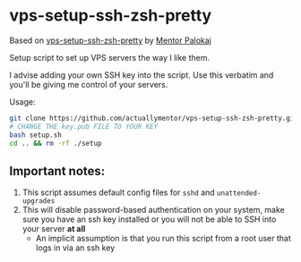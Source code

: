 # vps-setup-ssh-zsh-pretty

Based on [vps-setup-ssh-zsh-pretty](https://github.com/actuallymentor/vps-setup-ssh-zsh-pretty) by [Mentor Palokaj](https://github.com/actuallymentor)

Setup script to set up VPS servers the way I like them.

I advise adding your own SSH key into the script. Use this verbatim and you'll be giving me control of your servers.

Usage:

```bash
git clone https://github.com/actuallymentor/vps-setup-ssh-zsh-pretty.git setup && cd setup
# CHANGE THE key.pub FILE TO YOUR KEY
bash setup.sh
cd .. && rm -rf ./setup
```

## Important notes:

1. This script assumes default config files for `sshd` and `unattended-upgrades`
1. This will disable password-based authentication on your system, make sure you have an ssh key installed or you will not be able to SSH into your server **at all**
	- An implicit assumption is that you run this script from a root user that logs in via an ssh key
